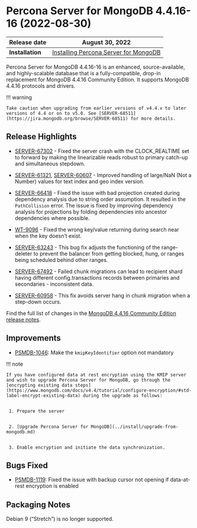 # Percona Server for MongoDB 4.4.16-16 (2022-08-30)


| **Release date** | August 30, 2022 |
|----------------- | ---------------- | 
| **Installation** | [Installing Percona Server for MongoDB](../install/index.md)|

Percona Server for MongoDB 4.4.16-16 is an enhanced, source-available, and highly-scalable database that is a
fully-compatible, drop-in replacement for MongoDB 4.4.16 Community Edition.
It supports MongoDB 4.4.16 protocols and drivers.

!!! warning

    Take caution when upgrading from earlier versions of v4.4.x to later versions of 4.4 or on to v5.0. See [SERVER-68511](https://jira.mongodb.org/browse/SERVER-68511) for more details.

## Release Highlights


* [SERVER-67302](https://jira.mongodb.org/browse/SERVER-67302) - Fixed the server crash with the CLOCK_REALTIME set to forward by making the linearizable reads robust to primary catch-up and simultaneous stepdown.


* [SERVER-61321](https://jira.mongodb.org/browse/SERVER-61321), [SERVER-60607](https://jira.mongodb.org/browse/SERVER-60607) - Improved handling of large/NaN (Not a Number) values for text index and geo index version.


* [SERVER-66418](https://jira.mongodb.org/browse/SERVER-66418) -  Fixed the issue with bad projection created during dependency analysis due to string order assumption. It resulted in the `PathCollision` error. The issue is fixed by improving dependency analysis for projections by folding dependencies into ancestor dependencies where possible.


* [WT-9096](https://jira.mongodb.org/browse/WT-9096) - Fixed the wrong key/value returning during search near when the key doesn’t exist.


* [SERVER-63243](https://jira.mongodb.org/browse/SERVER-63243) - This bug fix adjusts the functioning of the range-deleter to prevent the balancer from getting blocked, hung, or ranges being scheduled behind other ranges.


* [SERVER-67492](https://jira.mongodb.org/browse/SERVER-67492) - Failed chunk migrations can lead to recipient shard having different config.transactions records between primaries and secondaries - inconsistent data.


* [SERVER-60958](https://jira.mongodb.org/browse/SERVER-60958) - This fix avoids server hang in chunk migration when a step-down occurs.

Find the full list of changes in the [MongoDB 4.4.16 Community Edition release notes](https://www.mongodb.com/docs/v4.4/release-notes/4.4/#4.4.16---aug-19--2022).

## Improvements


* [PSMDB-1046](https://jira.percona.com/browse/PSMDB-1046): Make the `kmipKeyIdentifier` option not mandatory

!!! note 

    If you have configured data at rest encryption using the KMIP server and wish to upgrade Percona Server for MongoDB, go through the [encrypting existing data steps](https://www.mongodb.com/docs/v4.4/tutorial/configure-encryption/#std-label-encrypt-existing-data) during the upgrade as follows:


     1. Prepare the server


     2. [Upgrade Percona Server for MongoDB](../install/upgrade-from-mongodb.md)


     3. Enable encryption and initiate the data synchronization.

## Bugs Fixed


* [PSMDB-1119](https://jira.percona.com/browse/PSMDB-1119): Fixed the issue with backup cursor not opening if data-at-rest encryption is enabled

## Packaging Notes

Debian 9 (“Stretch”) is no longer supported.
